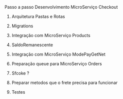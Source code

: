 Passo a passo Desenvolvimento MicroServiço Checkout 


1. Arquitetura Pastas e Rotas

2. Migrations 

3. Integração com MicroServiço Products

4. SaldoRemanescente 

5. Integração com MicroServiço ModePayGetNet

6. Preparação queue para MicroServiço Orders

7. Sfcoke ?

8. Preparar metodos que o frete precisa para funcionar

9. Testes